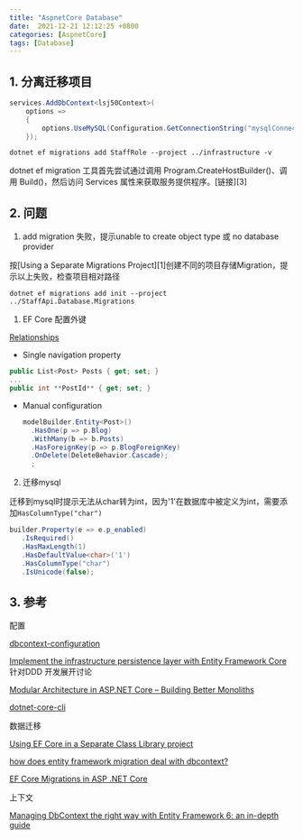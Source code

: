 ```yaml
---
title: "AspnetCore Database"
date:  2021-12-21 12:12:25 +0800
categories: [AspnetCore]
tags: [Database]
---
```


## 1. 分离迁移项目

```csharp
services.AddDbContext<lsj50Context>(
    options =>
    {
        options.UseMySQL(Configuration.GetConnectionString("mysqlConnection"),x=>x.MigrationsAssembly("Infrastructure"));
    });
```

`dotnet ef migrations add StaffRole --project ../infrastructure -v`

dotnet ef migration 工具首先尝试通过调用 Program.CreateHostBuilder()、调用 Build()，然后访问 Services 属性来获取服务提供程序。[链接][3]

## 2. 问题

1. add migration 失败，提示unable to create object type 或 no database provider

按[Using a Separate Migrations Project][1]创建不同的项目存储Migration，提示以上失败，检查项目相对路径

`dotnet ef migrations add init --project ../StaffApi.Database.Migrations`

1. EF Core 配置外键

  [Relationships](https://docs.microsoft.com/en-us/ef/core/modeling/relationships?tabs=fluent-api%2Cfluent-api-simple-key%2Csimple-key)

 * Single navigation property

  ```csharp
  public List<Post> Posts { get; set; }
  ...
  public int **PostId** { get; set; }
  ```

 * Manual configuration

    ```csharp
    modelBuilder.Entity<Post>()
      .HasOne(p => p.Blog)
      .WithMany(b => b.Posts)
      .HasForeignKey(p => p.BlogForeignKey)
      .OnDelete(DeleteBehavior.Cascade);
      ;
    ```

2. 迁移mysql

迁移到mysql时提示无法从char转为int，因为'1'在数据库中被定义为int，需要添加`HasColumnType("char")`

```csharp
builder.Property(e => e.p_enabled)
   .IsRequired()
   .HasMaxLength(1)
   .HasDefaultValue<char>('1')
   .HasColumnType("char")
   .IsUnicode(false);
```


## 3. 参考

配置

[dbcontext-configuration](https://docs.microsoft.com/zh-cn/ef/core/dbcontext-configuration/)

[Implement the infrastructure persistence layer with Entity Framework Core](https://docs.microsoft.com/en-us/dotnet/architecture/microservices/microservice-ddd-cqrs-patterns/infrastructure-persistence-layer-implementation-entity-framework-core) 针对DDD 开发展开讨论

[Modular Architecture in ASP.NET Core – Building Better Monoliths](https://codewithmukesh.com/blog/modular-architecture-in-aspnet-core/)


[dotnet-core-cli](https://docs.microsoft.com/zh-cn/ef/core/cli/dbcontext-creation?tabs=dotnet-core-cli)

数据迁移

[Using EF Core in a Separate Class Library project](https://garywoodfine.com/using-ef-core-in-a-separate-class-library-project/)

[how does entity framework migration deal with dbcontext?](https://hungdoan.com/2019/06/16/how-does-entity-framework-core-add-migrations/)

[EF Core Migrations in ASP .NET Core](https://wakeupandcode.com/ef-core-migrations-in-asp-net-core/)

上下文

[Managing DbContext the right way with Entity Framework 6: an in-depth guide](https://mehdi.me/ambient-dbcontext-in-ef6/)
